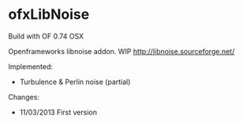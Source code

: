 # ofxLibNoise
Build with OF 0.74 OSX

Openframeworks libnoise addon.
WIP
http://libnoise.sourceforge.net/

Implemented:

- Turbulence & Perlin noise (partial)

Changes:
* 11/03/2013 First version